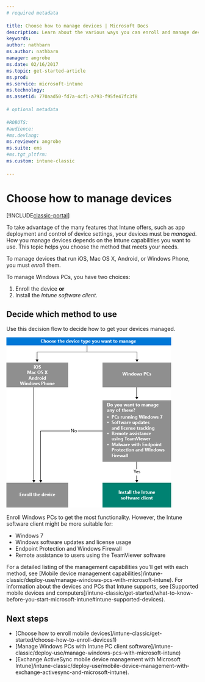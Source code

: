 ```yaml
---
# required metadata

title: Choose how to manage devices | Microsoft Docs
description: Learn about the various ways you can enroll and manage devices.
keywords:
author: nathbarn
ms.author: nathbarn
manager: angrobe
ms.date: 02/16/2017
ms.topic: get-started-article
ms.prod:
ms.service: microsoft-intune
ms.technology:
ms.assetid: 770aad50-fd7a-4cf1-a793-f95fe47fc3f8

# optional metadata

#ROBOTS:
#audience:
#ms.devlang:
ms.reviewer: angrobe
ms.suite: ems
#ms.tgt_pltfrm:
ms.custom: intune-classic

---
```


# Choose how to manage devices

[!INCLUDE[classic-portal](../includes/classic-portal.md)]

To take advantage of the many features that Intune offers, such as app deployment and control of device settings, your devices must be *managed*. How you manage devices depends on the Intune capabilities you want to use. This topic helps you choose the method that meets your needs.

To manage devices that run iOS, Mac OS X, Android, or Windows Phone, you must *enroll* them.

To manage Windows PCs, you have two choices:

1. Enroll the device **or**
2. Install the *Intune software client*.

## Decide which method to use
Use this decision flow to decide how to get your devices managed.

![Decision flow for how to get your devices managed.](./media/choose-manage-method.png)

Enroll Windows PCs to get the most functionality. However, the Intune software client might be more suitable for:

- Windows 7
- Windows software updates and license usage
- Endpoint Protection and Windows Firewall
- Remote assistance to users using the TeamViewer software

For a detailed listing of the management capabilities you'll get with each method, see [Mobile device management capabilities]/intune-classic/deploy-use/manage-windows-pcs-with-microsoft-intune).
For information about the devices and PCs that Intune supports, see [Supported mobile devices and computers]/intune-classic/get-started/what-to-know-before-you-start-microsoft-intune#intune-supported-devices).

## Next steps

- [Choose how to enroll mobile devices]/intune-classic/get-started/choose-how-to-enroll-devices1)
- [Manage Windows PCs with Intune PC client software]/intune-classic/deploy-use/manage-windows-pcs-with-microsoft-intune)
- [Exchange ActiveSync mobile device management with Microsoft Intune]/intune-classic/deploy-use/mobile-device-management-with-exchange-activesync-and-microsoft-intune).
